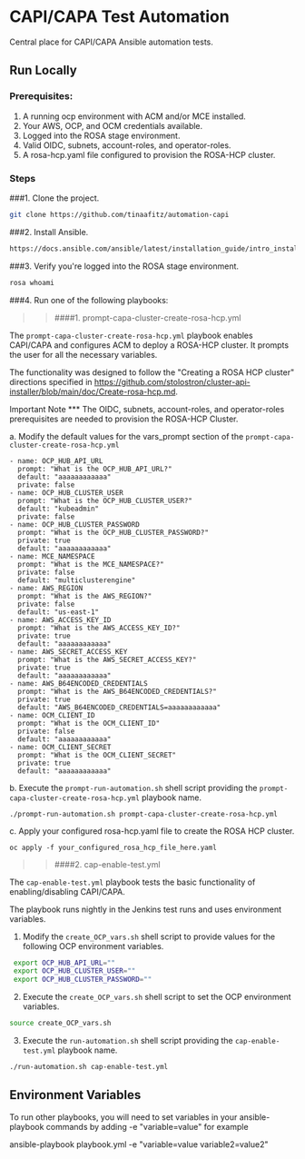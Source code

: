 
# CAPI/CAPA Test Automation

Central place for CAPI/CAPA Ansible automation tests.

## Run Locally

### Prerequisites:
1. A running ocp environment with ACM and/or MCE installed.
2. Your AWS, OCP, and OCM credentials available.
3. Logged into the ROSA stage environment.
4. Valid OIDC, subnets, account-roles, and operator-roles.
5. A rosa-hcp.yaml file configured to provision the ROSA-HCP cluster.
### Steps

###1. Clone the project.

```bash
git clone https://github.com/tinaafitz/automation-capi
```

###2. Install Ansible. 

```bash
https://docs.ansible.com/ansible/latest/installation_guide/intro_installation.html#pipx-install
```

###3. Verify you're logged into the ROSA stage environment. 

```bash
rosa whoami
```
###4. Run one of the following playbooks:

>>####1. prompt-capa-cluster-create-rosa-hcp.yml 
  
The ```prompt-capa-cluster-create-rosa-hcp.yml``` playbook enables CAPI/CAPA and configures ACM to deploy a ROSA-HCP cluster. It prompts the user for all the necessary variables.

The functionality was designed to follow the "Creating a ROSA HCP cluster" directions specified in https://github.com/stolostron/cluster-api-installer/blob/main/doc/Create-rosa-hcp.md.

Important Note *** The OIDC, subnets, account-roles, and operator-roles prerequisites are needed to provision the ROSA-HCP Cluster.  

a. Modify the default values for the vars_prompt section of the ```prompt-capa-cluster-create-rosa-hcp.yml```

```     vars_prompt:
- name: OCP_HUB_API_URL
  prompt: "What is the OCP_HUB_API_URL?"
  default: "aaaaaaaaaaaa"
  private: false
- name: OCP_HUB_CLUSTER_USER
  prompt: "What is the OCP_HUB_CLUSTER_USER?"
  default: "kubeadmin"
  private: false
- name: OCP_HUB_CLUSTER_PASSWORD
  prompt: "What is the OCP_HUB_CLUSTER_PASSWORD?"
  private: true
  default: "aaaaaaaaaaaa"
- name: MCE_NAMESPACE
  prompt: "What is the MCE_NAMESPACE?"
  private: false
  default: "multiclusterengine"
- name: AWS_REGION
  prompt: "What is the AWS_REGION?"
  private: false
  default: "us-east-1"
- name: AWS_ACCESS_KEY_ID
  prompt: "What is the AWS_ACCESS_KEY_ID?"
  private: true
  default: "aaaaaaaaaaaa"
- name: AWS_SECRET_ACCESS_KEY
  prompt: "What is the AWS_SECRET_ACCESS_KEY?"
  private: true
  default: "aaaaaaaaaaaa"
- name: AWS_B64ENCODED_CREDENTIALS
  prompt: "What is the AWS_B64ENCODED_CREDENTIALS?"
  private: true
  default: "AWS_B64ENCODED_CREDENTIALS=aaaaaaaaaaaa"
- name: OCM_CLIENT_ID
  prompt: "What is the OCM_CLIENT_ID"
  private: false
  default: "aaaaaaaaaaaa"
- name: OCM_CLIENT_SECRET
  prompt: "What is the OCM_CLIENT_SECRET"
  private: true
  default: "aaaaaaaaaaaa"
```

b. Execute the ```prompt-run-automation.sh``` shell script providing the ```prompt-capa-cluster-create-rosa-hcp.yml``` playbook name.
```
./prompt-run-automation.sh prompt-capa-cluster-create-rosa-hcp.yml
```  

c. Apply your configured rosa-hcp.yaml file to create the ROSA HCP cluster. 
```
oc apply -f your_configured_rosa_hcp_file_here.yaml 
```  

>>####2. cap-enable-test.yml

The ```cap-enable-test.yml``` playbook tests the basic functionality of enabling/disabling CAPI/CAPA. 

The playbook runs nightly in the Jenkins test runs and uses environment variables.

1. Modify the ```create_OCP_vars.sh``` shell script to provide values for the following OCP environment variables.
```bash
 export OCP_HUB_API_URL=""
 export OCP_HUB_CLUSTER_USER=""
 export OCP_HUB_CLUSTER_PASSWORD=""
 ```
2. Execute the ```create_OCP_vars.sh``` shell script to set the OCP environment variables.
   
```bash
source create_OCP_vars.sh  
```
3. Execute the ```run-automation.sh``` shell script providing the ```cap-enable-test.yml``` playbook name.

```bash
./run-automation.sh cap-enable-test.yml  
```


## Environment Variables

To run other playbooks, you will need to set variables in your ansible-playbook commands by adding -e "variable=value" for example

ansible-playbook playbook.yml -e "variable=value variable2=value2"


